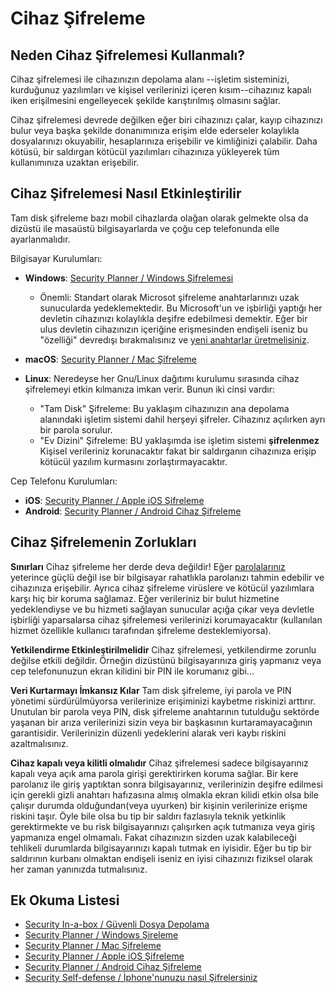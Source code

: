 # Cihaz Şifreleme

## Neden Cihaz Şifrelemesi Kullanmalı?

Cihaz şifrelemesi ile cihazınızın depolama alanı --işletim sisteminizi, kurduğunuz yazılımları ve kişisel verilerinizi içeren kısım--cihazınız kapalı iken erişilmesini engelleyecek şekilde karıştırılmış olmasını sağlar.

Cihaz şifrelemesi devrede değilken eğer biri cihazınızı çalar, kayıp cihazınızı bulur veya başka şekilde donanımınıza erişim elde ederseler kolaylıkla dosyalarınızı okuyabilir, hesaplarınıza erişebilir ve kimliğinizi çalabilir. Daha kötüsü, bir saldırgan kötücül yazılımları cihazınıza yükleyerek tüm kullanımınıza uzaktan erişebilir.

## Cihaz Şifrelemesi Nasıl Etkinleştirilir

Tam disk şifreleme bazı mobil cihazlarda olağan olarak gelmekte olsa da dizüstü ile masaüstü bilgisayarlarda ve çoğu cep telefonunda elle ayarlanmalıdır. 

Bilgisayar Kurulumları:

* **Windows**: [Security Planner / Windows Şifrelemesi](https://securityplanner.org/#/tool/windows-encryption)
  * Önemli: Standart olarak Microsot şifreleme anahtarlarınızı uzak sunucularda yedeklemektedir. Bu Microsoft'un ve işbirliği yaptığı her devletin cihazınızı kolaylıkla deşifre edebilmesi demektir. Eğer bir ulus devletin cihazınızın içeriğine erişmesinden endişeli iseniz bu "özelliği" devredışı bırakmalısınız ve [yeni anahtarlar üretmelisiniz](https://theintercept.com/2015/12/28/recently-bought-a-windows-computer-microsoft-probably-has-your-encryption-key/).

* **macOS**: [Security Planner / Mac Şifreleme](https://securityplanner.org/#/tool/mac-encryption)
* **Linux**: Neredeyse her Gnu/Linux dağıtımı kurulumu sırasında cihaz şifrelemeyi etkin kılmanıza imkan verir. Bunun iki cinsi vardır:
  * "Tam Disk" Şifreleme: Bu yaklaşım cihazınızın ana depolama alanındaki işletim sistemi dahil herşeyi şifreler. Cihazınız açılırken ayrı bir parola sorulur.
  * "Ev Dizini" Şifreleme: BU yaklaşımda ise işletim sistemi **şifrelenmez** Kişisel verileriniz korunacaktır fakat bir saldırganın cihazınıza erişip kötücül yazılım kurmasını zorlaştırmayacaktır.

Cep Telefonu Kurulumları:

* **iOS**: [Security Planner / Apple iOS Şifreleme](https://securityplanner.org/#/tool/apple-ios-encryption)
* **Android**: [Security Planner / Android Cihaz Şifreleme](https://securityplanner.org/#/tool/android-device-encryption)

## Cihaz Şifrelemenin Zorlukları

**Sınırları** Cihaz şifreleme her derde deva değildir! Eğer [parolalarınız](../human_security/passwords.md) yeterince güçlü değil ise bir bilgisayar rahatlıkla parolanızı tahmin edebilir ve cihazınıza erişebilir. Ayrıca cihaz şifreleme virüslere ve kötücül yazılımlara karşı hiç bir koruma sağlamaz. Eğer verileriniz bir bulut hizmetine yedeklendiyse ve bu hizmeti sağlayan sunucular açığa çıkar veya devletle işbirliği yaparsalarsa cihaz şifrelemesi verilerinizi korumayacaktır (kullanılan hizmet özellikle kullanıcı tarafından şifreleme desteklemiyorsa).

**Yetkilendirme Etkinleştirilmelidir** Cihaz şifrelemesi, yetkilendirme zorunlu değilse etkili değildir. Örneğin dizüstünü bilgisayarınıza giriş yapmanız veya cep telefonunuzun ekran kilidini bir PIN ile korumanız gibi...

**Veri Kurtarmayı İmkansız Kılar** Tam disk şifreleme, iyi parola ve PIN yönetimi sürdürülmüyorsa verilerinize erişiminizi kaybetme riskinizi arttırır. Unutulan bir parola veya PIN, disk şifreleme anahtarının tutulduğu sektörde yaşanan bir arıza verilerinizi sizin veya bir başkasının kurtaramayacağının garantisidir. Verilerinizin düzenli yedeklerini alarak veri kaybı riskini azaltmalısınız.

**Cihaz kapalı veya kilitli olmalıdır** Cihaz şifrelemesi sadece bilgisayarınız kapalı veya açık ama parola girişi gerektirirken koruma sağlar. Bir kere parolanız ile giriş yaptıktan sonra bilgisayarınız, verilerinizin deşifre edilmesi için gerekli gizli anahtarı hafızasına almış olmakla ekran kilidi etkin olsa bile çalışır durumda olduğundan(veya uyurken) bir kişinin verilerinize erişme riskini taşır. Öyle bile olsa bu tip bir saldırı fazlasıyla teknik yetkinlik gerektirmekte ve bu risk bilgisayarınızı çalışırken açık tutmanıza veya giriş yapmanıza engel olmamalı. Fakat cihazınızın sizden uzak kalabileceği tehlikeli durumlarda bilgisayarınızı kapalı tutmak en iyisidir. Eğer bu tip bir saldırının kurbanı olmaktan endişeli iseniz en iyisi cihazınızı fiziksel olarak her zaman yanınızda tutmalısınız.

## Ek Okuma Listesi

* [Security In-a-box / Güvenli Dosya Depolama](https://securityinabox.org/en/guide/secure-file-storage/)
* [Security Planner / Windows Şireleme](https://securityplanner.org/#/tool/windows-encryption)
* [Security Planner / Mac Şifreleme](https://securityplanner.org/#/tool/mac-encryption)
* [Security Planner / Apple iOS Şifreleme](https://securityplanner.org/#/tool/apple-ios-encryption)
* [Security Planner / Android Cihaz Şifreleme](https://securityplanner.org/#/tool/android-device-encryption)
* [Security Self-defense / İphone'nunuzu nasıl Şifrelersiniz](https://ssd.eff.org/en/module/how-encrypt-your-iphone)
